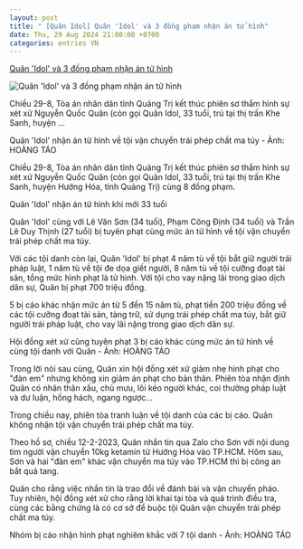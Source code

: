 ```yaml
---
layout: post
title: " [Quân Idol] Quân 'Idol' và 3 đồng phạm nhận án tử hình"
date: Thu, 29 Aug 2024 21:00:00 +0700
categories: entries VN
---
```

[Quân 'Idol' và 3 đồng phạm nhận án tử hình](https://tuoitre.vn/quan-idol-va-3-dong-pham-nhan-an-tu-hinh-20240829175635794.htm)

![Quân 'Idol' và 3 đồng phạm nhận án tử hình](https://cdn1.tuoitre.vn/thumb_w/1200/471584752817336320/2024/8/29/quan-idol-ket-thuc-1724928669041250581985-353-421-963-1586-crop-17249288906771906390510.jpg)

Chiều 29-8, Tòa án nhân dân tỉnh Quảng Trị kết thúc phiên sơ thẩm hình sự xét xử Nguyễn Quốc Quân (còn gọi Quân Idol, 33 tuổi, trú tại thị trấn Khe Sanh, huyện ...

Quân 'Idol' nhận án tử hình về tội vận chuyển trái phép chất ma túy - Ảnh: HOÀNG TÁO

Chiều 29-8, Tòa án nhân dân tỉnh Quảng Trị kết thúc phiên sơ thẩm hình sự xét xử Nguyễn Quốc Quân (còn gọi Quân Idol, 33 tuổi, trú tại thị trấn Khe Sanh, huyện Hướng Hóa, tỉnh Quảng Trị) cùng 8 đồng phạm.

Quân 'Idol' nhận án tử hình khi mới 33 tuổi

Quân 'Idol' cùng với Lê Văn Sơn (34 tuổi), Phạm Công Định (34 tuổi) và Trần Lê Duy Thịnh (27 tuổi) bị tuyên phạt cùng mức án tử hình về tội vận chuyển trái phép chất ma túy.

Với các tội danh còn lại, Quân 'Idol' bị phạt 4 năm tù về tội bắt giữ người trái pháp luật, 1 năm tù về tội đe dọa giết người, 8 năm tù về tội cưỡng đoạt tài sản, tổng mức hình phạt là tử hình. Với tội cho vay nặng lãi trong giao dịch dân sự, Quân bị phạt 700 triệu đồng.

5 bị cáo khác nhận mức án từ 5 đến 15 năm tù, phạt tiền 200 triệu đồng về các tội cưỡng đoạt tài sản, tàng trữ, sử dụng trái phép chất ma túy, bắt giữ người trái pháp luật, cho vay lãi nặng trong giao dịch dân sự.

Hội đồng xét xử cũng tuyên phạt 3 bị cáo khác cùng mức án tử hình về cùng tội danh với Quân - Ảnh: HOÀNG TÁO

Trong lời nói sau cùng, Quân xin hội đồng xét xử giảm nhẹ hình phạt cho "đàn em" nhưng không xin giảm án phạt cho bản thân. Phiên tòa nhận định Quân có nhân thân xấu, chủ mưu, lôi kéo người khác, coi thường pháp luật và dư luận, hống hách, ngang ngược…

Trong chiều nay, phiên tòa tranh luận về tội danh của các bị cáo. Quân không nhận tội vận chuyển trái phép chất ma túy.

Theo hồ sơ, chiều 12-2-2023, Quân nhắn tin qua Zalo cho Sơn với nội dung tìm người vận chuyển 10kg ketamin từ Hướng Hóa vào TP.HCM. Hôm sau, Sơn và hai "đàn em" khác vận chuyển ma túy vào TP.HCM thì bị công an bắt quả tang.

Quân cho rằng việc nhắn tin là trao đổi về đánh bài và vận chuyển pháo. Tuy nhiên, hội đồng xét xử cho rằng lời khai tại tòa và quá trình điều tra, cùng các bằng chứng là có cơ sở để buộc tội Quân vận chuyển trái phép chất ma túy.

Nhóm bị cáo nhận hình phạt nghiêm khắc với 7 tội danh - Ảnh: HOÀNG TÁO

